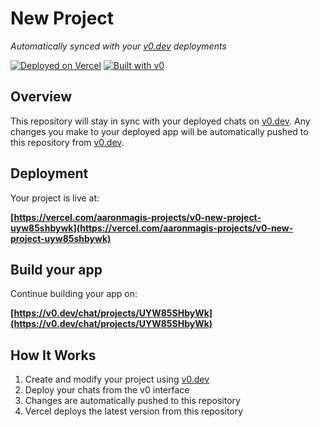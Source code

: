 # New Project

*Automatically synced with your [v0.dev](https://v0.dev) deployments*

[![Deployed on Vercel](https://img.shields.io/badge/Deployed%20on-Vercel-black?style=for-the-badge&logo=vercel)](https://vercel.com/aaronmagis-projects/v0-new-project-uyw85shbywk)
[![Built with v0](https://img.shields.io/badge/Built%20with-v0.dev-black?style=for-the-badge)](https://v0.dev/chat/projects/UYW85SHbyWk)

## Overview

This repository will stay in sync with your deployed chats on [v0.dev](https://v0.dev).
Any changes you make to your deployed app will be automatically pushed to this repository from [v0.dev](https://v0.dev).

## Deployment

Your project is live at:

**[https://vercel.com/aaronmagis-projects/v0-new-project-uyw85shbywk](https://vercel.com/aaronmagis-projects/v0-new-project-uyw85shbywk)**

## Build your app

Continue building your app on:

**[https://v0.dev/chat/projects/UYW85SHbyWk](https://v0.dev/chat/projects/UYW85SHbyWk)**

## How It Works

1. Create and modify your project using [v0.dev](https://v0.dev)
2. Deploy your chats from the v0 interface
3. Changes are automatically pushed to this repository
4. Vercel deploys the latest version from this repository
